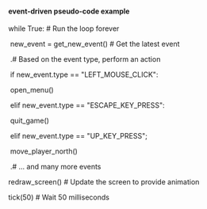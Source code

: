 #### event-driven pseudo-code example

while True: 	# Run the loop forever

​	new_event = get_new_event() 	# Get the latest event

​	.# Based on the event type, perform an action

​	if new_event.type == "LEFT_MOUSE_CLICK":

​		open_menu()

​	elif new_event.type == "ESCAPE_KEY_PRESS":

​		quit_game()

​	elif new_event.type == "UP_KEY_PRESS";

​		move_player_north()

​	.# ... and many more events



redraw_screen()	# Update the screen to provide animation

tick(50)	# Wait 50 milliseconds

